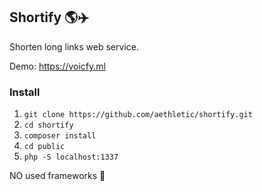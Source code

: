 ## Shortify 🌎✈️

Shorten long links web service.

Demo: https://voicfy.ml

### Install
1. `git clone https://github.com/aethletic/shortify.git`
2. `cd shortify`
3. `composer install`
4. `cd public`
5. `php -S localhost:1337`

NO used frameworks 🚫
